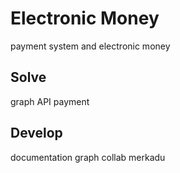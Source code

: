 # Electronic Money
payment system and electronic money

## Solve
graph
API payment
## Develop
documentation
graph
collab
merkadu
